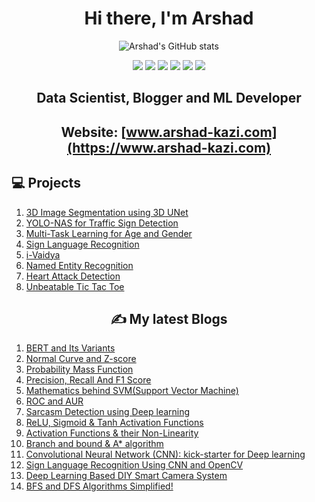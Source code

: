 <div align='center'>
<h1>Hi there, I'm Arshad</h1>
  
![Arshad's GitHub stats](https://github-readme-stats.vercel.app/api?username=Arshad221b&hide=contribs,prs)
  


![](https://img.shields.io/badge/Python-3.8-informational?style=flat&logo=python&logoColor=white&color=2bbc8a) ![](https://img.shields.io/badge/Tensorflow-Python-informational?style=flat&logo=tensorflow&logoColor=white&color=2bbc8a) ![](https://img.shields.io/badge/Opencv-Python-informational?style=flat&logo=opencv&logoColor=white&color=2bbc8a) ![](https://img.shields.io/badge/scikitlearn-informational?style=flat&logo=scikitlearn&logoColor=white&color=red) ![](https://img.shields.io/badge/Flask-informational?style=flat&logo=flask&logoColor=white&color=yellow) 
![](https://komarev.com/ghpvc/?username=mahithabsl&color=blue&style=flat-square&label=Profile+visitors)</div> 

</div>

<div align='center'>

## Data Scientist, Blogger and ML Developer



## Website: [www.arshad-kazi.com](https://www.arshad-kazi.com)
  
</div>


  
## 💻 Projects 
  
 </div>
 
1) [3D Image Segmentation using 3D UNet](https://github.com/Arshad221b/MedSeg)
2) [YOLO-NAS for Traffic Sign Detection](https://github.com/Arshad221b/YOLO-NAS-for-custom-data)
3) [Multi-Task Learning for Age and Gender](https://github.com/Arshad221b/multi-task-learning-for-age-and-gender-)
4) [Sign Language Recognition](https://github.com/Arshad221b/Sign-Language-Recognition)
5) [i-Vaidya](https://github.com/Arshad221b/srm_hack)
6) [Named Entity Recognition](https://github.com/Arshad221b/Named-Entity-Recognition/blob/main/NER_updated.ipynb)
7) [Heart Attack Detection](https://github.com/Arshad221b/Machine-Learning-with-flask)
8) [Unbeatable Tic Tac Toe](https://github.com/Arshad221b/unbeatable_tic_tac_toe)



<h2 align='center'>✍️ My latest Blogs</h2>
<div align='center'>

 </div>
 
1) [BERT and Its Variants](https://arshad-kazi.com/bert-and-its-variants/)
2) [Normal Curve and Z-score](https://www.arshad-kazi.com/normal-distribution-and-z-score/)
3) [Probability Mass Function](https://www.arshad-kazi.com/probability-mass-function/)
4) [Precision, Recall And F1 Score](https://www.arshad-kazi.com/precision-recall-and-f1-score/)
5) [Mathematics behind SVM(Support Vector Machine)](https://www.arshad-kazi.com/mathematics-behind-svmsupport-vector-machine/)
6) [ROC and AUR](https://www.arshad-kazi.com/roc-curve-and-aur-from-scratch/)
7) [Sarcasm Detection using Deep learning](https://www.arshad-kazi.com/sarcasm-detection/)
8) [ReLU, Sigmoid & Tanh Activation Functions](https://www.arshad-kazi.com/activation-functions/)
9) [Activation Functions & their Non-Linearity](https://www.arshad-kazi.com/intro-to-activation-functions-their-non-linearity/)
10) [Branch and bound & A* algorithm](https://www.arshad-kazi.com/branch-and-bound-a-algorithm/)
11) [Convolutional Neural Network (CNN): kick-starter for Deep learning](https://www.arshad-kazi.com/cnn/)
12) [Sign Language Recognition Using CNN and OpenCV](https://www.arshad-kazi.com/sign-language-recognition-using-cnn-and-opencv/)
13) [Deep Learning Based DIY Smart Camera System](https://www.arshad-kazi.com/deep-learning-based-diy-smart-camera-system/)
14) [BFS and DFS Algorithms Simplified!](https://www.arshad-kazi.com/bfs-and-dfs-algorithms-in-simple-words/)

<div align='center'>

